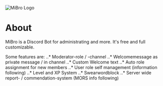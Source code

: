 ![MiBro Logo](http://files.five-of-diamonds.webnode.com/200000086-3c7653d70d/450/coollogo_com-10095765.png)

# About
MiBro is a Discord Bot for administrating and more. It's free and full customizable.

Some features are:
  ..* Moderator-role / -channel
  ..* Welcomemessage as private message / in channel
  ..* Custom Welcome text
  ..* Auto role assignment for new members
  ..* User role self management (information following)
  ..* Level and XP System
  ..* Swearwordblock
  ..* Server wide report- / commendation-system (MORS info following)

